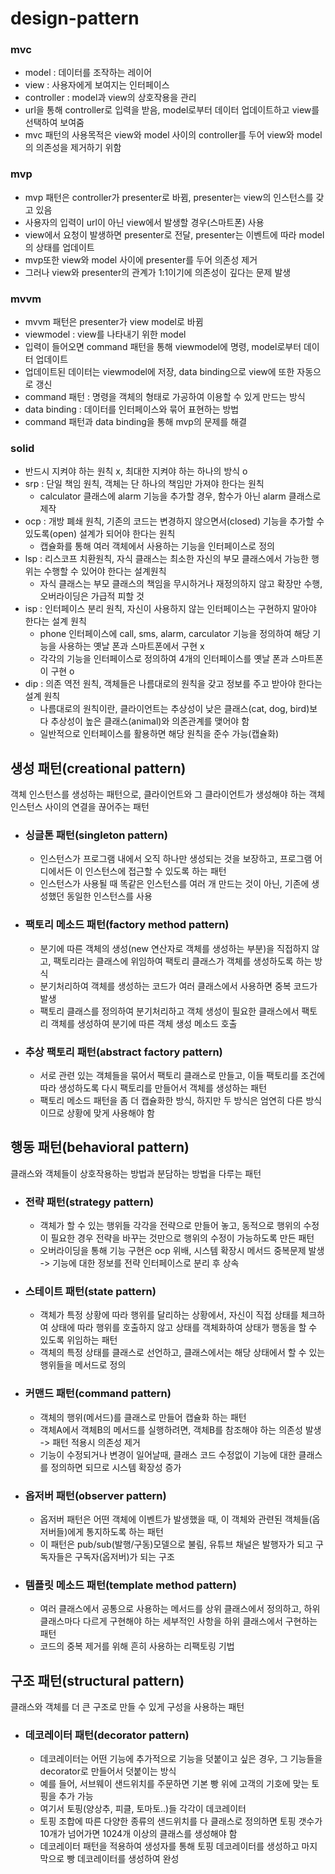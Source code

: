 # design-pattern

### mvc
- model : 데이터를 조작하는 레이어
- view : 사용자에게 보여지는 인터페이스
- controller : model과 view의 상호작용을 관리
- url을 통해 controller로 입력을 받음, model로부터 데이터 업데이트하고 view를 선택하여 보여줌
- mvc 패턴의 사용목적은 view와 model 사이의 controller를 두어 view와 model의 의존성을 제거하기 위함

### mvp
- mvp 패턴은 controller가 presenter로 바뀜, presenter는 view의 인스턴스를 갖고 있음
- 사용자의 입력이 url이 아닌 view에서 발생할 경우(스마트폰) 사용
- view에서 요청이 발생하면 presenter로 전달, presenter는 이벤트에 따라 model의 상태를 업데이트
- mvp또한 view와 model 사이에 presenter를 두어 의존성 제거
- 그러나 view와 presenter의 관계가 1:1이기에 의존성이 깊다는 문제 발생

### mvvm
- mvvm 패턴은 presenter가 view model로 바뀜
- viewmodel : view를 나타내기 위한 model
- 입력이 들어오면 command 패턴을 통해 viewmodel에 명령, model로부터 데이터 업데이트
- 업데이트된 데이터는 viewmodel에 저장, data binding으로 view에 또한 자동으로 갱신
- command 패턴 : 명령을 객체의 형태로 가공하여 이용할 수 있게 만드는 방식
- data binding : 데이터를 인터페이스와 묶어 표현하는 방법
- command 패턴과 data binding을 통해 mvp의 문제를 해결

### solid
- 반드시 지켜야 하는 원칙 x, 최대한 지켜야 하는 하나의 방식 o
- srp : 단일 책임 원칙, 객체는 단 하나의 책임만 가져야 한다는 원칙
  - calculator 클래스에 alarm 기능을 추가할 경우, 함수가 아닌 alarm 클래스로 제작
- ocp : 개방 폐쇄 원칙, 기존의 코드는 변경하지 않으면서(closed) 기능을 추가할 수 있도록(open) 설계가 되어야 한다는 원칙
  - 캡슐화를 통해 여러 객체에서 사용하는 기능을 인터페이스로 정의
- lsp : 리스코프 치환원칙, 자식 클래스는 최소한 자신의 부모 클래스에서 가능한 행위는 수행할 수 있어야 한다는 설계원칙
  - 자식 클래스는 부모 클래스의 책임을 무시하거나 재정의하지 않고 확장만 수행, 오버라이딩은 가급적 피할 것
- isp : 인터페이스 분리 원칙, 자신이 사용하지 않는 인터페이스는 구현하지 말아야 한다는 설계 원칙
  - phone 인터페이스에 call, sms, alarm, carculator 기능을 정의하여 해당 기능을 사용하는 옛날 폰과 스마트폰에서 구현 x
  - 각각의 기능을 인터페이스로 정의하여 4개의 인터페이스를 옛날 폰과 스마트폰이 구현 o
- dip : 의존 역전 원칙, 객체들은 나름대로의 원칙을 갖고 정보를 주고 받아야 한다는 설계 원칙
  - 나름대로의 원칙이란, 클라이언트는 추상성이 낮은 클래스(cat, dog, bird)보다 추상성이 높은 클래스(animal)와 의존관계를 맺어야 함
  - 일반적으로 인터페이스를 활용하면 해당 원칙을 준수 가능(캡슐화)

## 생성 패턴(creational pattern)
객체 인스턴스를 생성하는 패턴으로, 클라이언트와 그 클라이언트가 생성해야 하는 객체 인스턴스 사이의 연결을 끊어주는 패턴

- ### 싱글톤 패턴(singleton pattern)
  - 인스턴스가 프로그램 내에서 오직 하나만 생성되는 것을 보장하고, 프로그램 어디에서든 이 인스턴스에 접근할 수 있도록 하는 패턴
  - 인스턴스가 사용될 때 똑같은 인스턴스를 여러 개 만드는 것이 아닌, 기존에 생성했던 동일한 인스턴스를 사용

- ### 팩토리 메소드 패턴(factory method pattern)
  - 분기에 따른 객체의 생성(new 연산자로 객체를 생성하는 부분)을 직접하지 않고, 팩토리라는 클래스에 위임하여 팩토리 클래스가 객체를 생성하도록 하는 방식
  - 분기처리하여 객체를 생성하는 코드가 여러 클래스에서 사용하면 중복 코드가 발생
  - 팩토리 클래스를 정의하여 분기처리하고 객체 생성이 필요한 클래스에서 팩토리 객체를 생성하여 분기에 따른 객체 생성 메소드 호출

- ### 추상 팩토리 패턴(abstract factory pattern)
  - 서로 관련 있는 객체들을 묶어서 팩토리 클래스로 만들고, 이들 팩토리를 조건에 따라 생성하도록 다시 팩토리를 만들어서 객체를 생성하는 패턴
  - 팩토리 메소드 패턴을 좀 더 캡슐화한 방식, 하지만 두 방식은 엄연히 다른 방식이므로 상황에 맞게 사용해야 함

## 행동 패턴(behavioral pattern)
클래스와 객체들이 상호작용하는 방법과 분담하는 방법을 다루는 패턴

- ### 전략 패턴(strategy pattern)
  - 객체가 할 수 있는 행위들 각각을 전략으로 만들어 놓고, 동적으로 행위의 수정이 필요한 경우 전략을 바꾸는 것만으로 행위의 수정이 가능하도록 만든 패턴
  - 오버라이딩을 통해 기능 구현은 ocp 위배, 시스템 확장시 메서드 중복문제 발생 -> 기능에 대한 정보를 전략 인터페이스로 분리 후 상속

- ### 스테이트 패턴(state pattern)
  - 객체가 특정 상황에 따라 행위를 달리하는 상황에서, 자신이 직접 상태를 체크하여 상태에 따라 행위를 호출하지 않고 상태를 객체화하여 상태가 행동을 할 수 있도록 위임하는 패턴
  - 객체의 특정 상태를 클래스로 선언하고, 클래스에서는 해당 상태에서 할 수 있는 행위들을 메서드로 정의

- ### 커맨드 패턴(command pattern)
  - 객체의 행위(메서드)를 클래스로 만들어 캡슐화 하는 패턴
  - 객체A에서 객체B의 메서드를 실행하려면, 객체B를 참조해야 하는 의존성 발생 -> 패턴 적용시 의존성 제거
  - 기능이 수정되거나 변경이 일어날때, 클래스 코드 수정없이 기능에 대한 클래스를 정의하면 되므로 시스템 확장성 증가

- ### 옵저버 패턴(observer pattern)
  - 옵저버 패턴은 어떤 객체에 이벤트가 발생했을 때, 이 객체와 관련된 객체들(옵저버들)에게 통지하도록 하는 패턴
  - 이 패턴은 pub/sub(발행/구동)모델으로 불림, 유튜브 채널은 발행자가 되고 구독자들은 구독자(옵저버)가 되는 구조

- ### 템플릿 메소드 패턴(template method pattern)
  - 여러 클래스에서 공통으로 사용하는 메서드를 상위 클래스에서 정의하고, 하위 클래스마다 다르게 구현해야 하는 세부적인 사항을 하위 클래스에서 구현하는 패턴
  - 코드의 중복 제거를 위해 흔히 사용하는 리팩토링 기법

## 구조 패턴(structural pattern)
클래스와 객체를 더 큰 구조로 만들 수 있게 구성을 사용하는 패턴

- ### 데코레이터 패턴(decorator pattern)
  - 데코레이터는 어떤 기능에 추가적으로 기능을 덧붙이고 싶은 경우, 그 기능들을 decorator로 만들어서 덧붙이는 방식
  - 예를 들어, 서브웨이 샌드위치를 주문하면 기본 빵 위에 고객의 기호에 맞는 토핑을 추가 가능
  - 여기서 토핑(양상추, 피클, 토마토..)들 각각이 데코레이터
  - 토핑 조합에 따른 다양한 종류의 샌드위치를 다 클래스로 정의하면 토핑 갯수가 10개가 넘어가면 1024개 이상의 클래스를 생성해야 함
  - 데코레이터 패턴을 적용하여 생성자를 통해 토핑 데코레이터를 생성하고 마지막으로 빵 데코레이터를 생성하여 완성